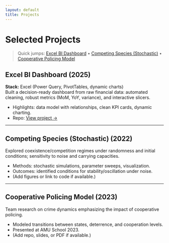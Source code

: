 ```yaml
---
layout: default
title: Projects
---
```


# Selected Projects

> Quick jumps: [Excel BI Dashboard](#excel-bi-dashboard) • [Competing Species (Stochastic)](#competing-species-stochastic) • [Cooperative Policing Model](#cooperative-policing-model)

## Excel BI Dashboard (2025)
**Stack:** Excel (Power Query, PivotTables, dynamic charts)  
Built a decision-ready dashboard from raw financial data: automated cleaning, robust metrics (MoM, YoY, variance), and interactive slicers.
- Highlights: data model with relationships, clean KPI cards, dynamic charting.
- Repo: [View project →](https://github.com/SARAH-GAKII/Excel-Business-Intelligence-Dashboard-From-Raw-Data-to-Insight.)

---

## Competing Species (Stochastic) (2022)
Explored coexistence/competition regimes under randomness and initial conditions; sensitivity to noise and carrying capacities.  
- Methods: stochastic simulations, parameter sweeps, visualization.
- Outcomes: identified conditions for stability/oscillation under noise.
- (Add figures or link to code if available.)

---

## Cooperative Policing Model (2023)
Team research on crime dynamics emphasizing the impact of cooperative policing.  
- Modeled transitions between states, deterrence, and cooperation levels.
- Presented at AMU School 2023.
- (Add repo, slides, or PDF if available.)
